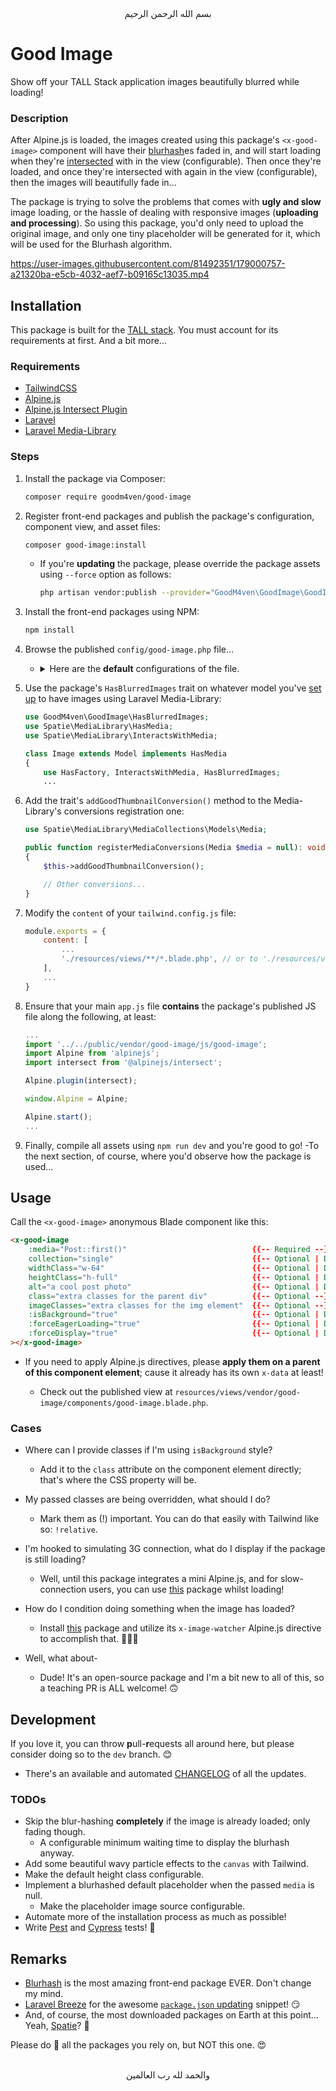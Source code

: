 <div align="center">
    بسم الله الرحمن الرحيم
</div>

# Good Image

Show off your TALL Stack application images beautifully blurred while loading!

### Description

After Alpine.js is loaded, the images created using this package's `<x-good-image>` component will have their [blurhash](https://blurha.sh/)es faded in, and will start loading when they're [intersected](https://alpinejs.dev/plugins/intersect) with in the view (configurable). Then once they're loaded, and once they're intersected with again in the view (configurable), then the images will beautifully fade in...

The package is trying to solve the problems that comes with **ugly and slow** image loading, or the hassle of dealing with responsive images (**uploading and processing**). So using this package, you'd only need to upload the original image, and only one tiny placeholder will be generated for it, which will be used for the Blurhash algorithm.

https://user-images.githubusercontent.com/81492351/179000757-a21320ba-e5cb-4032-aef7-b09165c13035.mp4


## Installation

This package is built for the [TALL stack](https://tallstack.dev). You must account for its requirements at first. And a bit more...

### Requirements

- [TailwindCSS](https://tailwindcss.com)
- [Alpine.js](https://alpinejs.dev)
- [Alpine.js Intersect Plugin](https://alpinejs.dev/plugins/intersect)
- [Laravel](https://laravel.com)
- [Laravel Media-Library](https://spatie.be/docs/laravel-medialibrary/)

### Steps

1. Install the package via Composer:

   ```bash
   composer require goodm4ven/good-image
   ```

2. Register front-end packages and publish the package's configuration, component view, and asset files:

   ```bash
   composer good-image:install
   ```

   - If you're **updating** the package, please override the package assets using `--force` option as follows:

     ```bash
     php artisan vendor:publish --provider="GoodM4ven\GoodImage\GoodImageServiceProvider" --force
     ```

3. Install the front-end packages using NPM:

   ```bash
   npm install
   ```

4. Browse the published `config/good-image.php` file...

   - <details>
       <summary>
         Here are the <b>default</b> configurations of the file.
       </summary><br>

     ```php
     /*
      |--------------------------------------------------------------------------
      | Is Background
      |--------------------------------------------------------------------------
      |
      | Determine whether the default images setup is done using the CSS property
      | `background-image: url()`, instead of an `<img>` element.
      |
      */

     'is-background' => env('GOOD_IMAGE_IS_BACKGROUND', false),


     /*
      |--------------------------------------------------------------------------
      | Eager Loading
      |--------------------------------------------------------------------------
      |
      | Choose whether images would load even before they're intersected with
      | (shown) in the view window.
      |
      */

     'eager-loaded' => env('GOOD_IMAGE_EAGER_LOADED', false),


     /*
      |--------------------------------------------------------------------------
      | Enforced Display
      |--------------------------------------------------------------------------
      |
      | Choose whether images would fade in even if they're not intersected with
      | (shown) in the view window. Since the default is to wait until it's in
      | the view, even if it's already loaded.
      |
      */

     'enforced-display' => env('GOOD_IMAGE_ENFORCED_DISPLAY', false),


     /*
      |--------------------------------------------------------------------------
      | Thumbnail Conversion Name
      |--------------------------------------------------------------------------
      |
      | Write the name for the blurhash thumbnail conversion, in case you needed
      | to use it to view those small images or whatever...
      |
      */

     'conversion-name' => env('GOOD_IMAGE_CONVERSION_NAME', 'good-thumbnail'),
     ```
     </details>

5. Use the package's `HasBlurredImages` trait on whatever model you've [set up](https://spatie.be/docs/laravel-medialibrary/v10/basic-usage/preparing-your-model) to have images using Laravel Media-Library:

   ```php
   use GoodM4ven\GoodImage\HasBlurredImages;
   use Spatie\MediaLibrary\HasMedia;
   use Spatie\MediaLibrary\InteractsWithMedia;

   class Image extends Model implements HasMedia
   {
       use HasFactory, InteractsWithMedia, HasBlurredImages;
       ...
   ```

6. Add the trait's `addGoodThumbnailConversion()` method to the Media-Library's conversions registration one:

   ```php
   use Spatie\MediaLibrary\MediaCollections\Models\Media;

   public function registerMediaConversions(Media $media = null): void
   {
       $this->addGoodThumbnailConversion();

       // Other conversions...
   }
   ```

7. Modify the `content` of your `tailwind.config.js` file:

   ```js
   module.exports = {
       content: [
           ...
           './resources/views/**/*.blade.php', // or to './resources/views/vendor/good-image/**' specifically...
       ],
       ...
   }
   ```

8. Ensure that your main `app.js` file **contains** the package's published JS file along the following, at least:

   ```js
   ...
   import '../../public/vendor/good-image/js/good-image';
   import Alpine from 'alpinejs';
   import intersect from '@alpinejs/intersect';

   Alpine.plugin(intersect);

   window.Alpine = Alpine;

   Alpine.start();
   ...
   ```

9. Finally, compile all assets using `npm run dev` and you're good to go! -To the next section, of course, where you'd observe how the package is used...


## Usage

Call the `<x-good-image>` anonymous Blade component like this:
```html
<x-good-image
    :media="Post::first()"                            {{-- Required --}}
    collection="single"                               {{-- Optional | Default: 'default' --}}
    widthClass="w-64"                                 {{-- Optional | Default: "w-full" --}}
    heightClass="h-full"                              {{-- Optional | Default: "h-32" --}}
    alt="a cool post photo"                           {{-- Optional | Default: "" --}}
    class="extra classes for the parent div"          {{-- Optional --}}
    imageClasses="extra classes for the img element"  {{-- Optional --}}
    :isBackground="true"                              {{-- Optional | Default: `false` | Configurable --}}
    :forceEagerLoading="true"                         {{-- Optional | Default: `false` | Configurable --}}
    :forceDisplay="true"                              {{-- Optional | Default: `false` | Configurable --}}
></x-good-image>
```

- If you need to apply Alpine.js directives, please **apply them on a parent of this component element**; cause it already has its own `x-data` at least!

  - Check out the published view at `resources/views/vendor/good-image/components/good-image.blade.php`.

### Cases

- Where can I provide classes if I'm using `isBackground` style?
  - Add it to the `class` attribute on the component element directly; that's where the CSS property will be.

- My passed classes are being overridden, what should I do?
  - Mark them as (!) important. You can do that easily with Tailwind like so: `!relative`.

- I'm hooked to simulating 3G connection, what do I display if the package is still loading?
  - Well, until this package integrates a mini Alpine.js, and for slow-connection users, you can use [this](https://github.com/GoodM4ven/good-loader) package whilst loading!

- How do I condition doing something when the image has loaded?
  - Install [this](https://github.com/GoodM4ven/alpinejs-image-watcher) package and utilize its `x-image-watcher` Alpine.js directive to accomplish that. 🙂👍🏻

- Well, what about-
  - Dude! It's an open-source package and I'm a bit new to all of this, so a teaching PR is ALL welcome! 🙃


## Development

If you love it, you can throw **p**ull-**r**equests all around here, but please consider doing so to the `dev` branch. 😊

- There's an available and automated [CHANGELOG](CHANGELOG.md) of all the updates.

### TODOs

- Skip the blur-hashing **completely** if the image is already loaded; only fading though.
  - A configurable minimum waiting time to display the blurhash anyway.
- Add some beautiful wavy particle effects to the `canvas` with Tailwind.
- Make the default height class configurable.
- Implement a blurhashed default placeholder when the passed `media` is null.
  - Make the placeholder image source configurable.
- Automate more of the installation process as much as possible!
- Write [Pest](https://pestphp.com/) and [Cypress](https://cypress.io) tests! 🥲


## Remarks

- [Blurhash](https://blurha.sh) is the most amazing front-end package EVER. Don't change my mind.
- [Laravel Breeze](https://github.com/laravel/breeze) for the awesome [`package.json` updating](src/InstallCommand.php#L30) snippet! 😏
- And, of course, the most downloaded packages on Earth at this point... Yeah, [Spatie](https://spatie.be/open-source?search=&sort=-downloads)? 🌝

Please do 🌟 all the packages you rely on, but NOT this one. 😍


<div align="center">
    <br>والحمد لله رب العالمين
</div>
